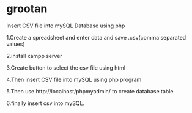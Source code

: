# grootan
Insert CSV file into mySQL Database using php

1.Create a spreadsheet and enter data and save .csv(comma separated values)

2.install xampp server 

3.Create button to select the csv file using html

4.Then insert CSV file into mySQL using php program

5.Then use http://localhost/phpmyadmin/ to create database table

6.finally insert csv into mySQL.

